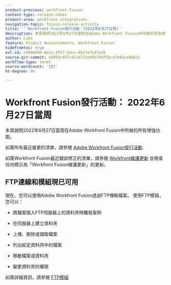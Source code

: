 ```yaml
---
product-previous: workfront-fusion
content-type: release-notes
product-area: workfront-integrations
navigation-topic: fusion-release-activity
title: '''Workfront Fusion發行活動：《2022年6月27日周》'
description: 本頁說明2022年6月27日當周在Adobe Workfront Fusion中所做的所有增強功能。
author: Luke
feature: Product Announcements, Workfront Fusion
hidefromtoc: true
exl-id: c960dd49-8e2a-4f57-bdce-8b27e7e47a26
source-git-commit: e6995cd57c4210725d49379df5bcd7e93ce4b02a
workflow-type: tm+mt
source-wordcount: '157'
ht-degree: 0%

---
```


# Workfront Fusion發行活動： 2022年6月27日當周

本頁說明2022年6月27日當周在Adobe Workfront Fusion中所做的所有增強功能。

如需所有最近變更的清單，請參閱 [Adobe Workfront Fusion發行活動](../../../product-announcements/product-releases/fusion-release-activity/fusion-release-activity.md).

如需Workfront Fusion最近錯誤修正的清單，請參閱 [Workfront維護更新](https://experienceleague.adobe.com/docs/workfront-known-issues/releases/current-updates.html) 並檢查任何標示為「Workfront Fusion維護更新」的更新。

## FTP連線和模組現已可用

現在，您可以使用Adobe Workfront Fusion透過FTP傳輸檔案。 使用FTP模組，您可以：

* 將檔案插入FTP伺服器上的資料夾時觸發案例

* 在伺服器上建立資料夾

* 上傳、刪除或擷取檔案

* 列出給定資料夾中的檔案

* 移動檔案或資料夾

* 變更資料夾的權限


如需詳細資訊，請參閱 [FTP模組](../../../workfront-fusion/apps-and-their-modules/ftp-modules.md).
